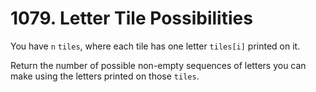 # 1079. Letter Tile Possibilities

You have `n` `tiles`, where each tile has one letter `tiles[i]` printed on it.

Return the number of possible non-empty sequences of letters you can make using the letters printed on those `tiles`.
